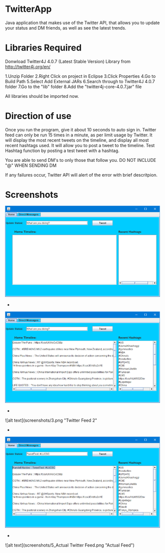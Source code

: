 # TwitterApp
Java application that makes use of the Twitter API, that allows you to update your status and DM friends, as well as see the latest trends.

# Libraries Required

Donwload Twitter4J 4.0.7 (Latest Stable Version) Library from http://twitter4j.org/en/

1.Unzip Folder
2.Right Click on project in Eclipse
3.Click Properties
4.Go to Build Path
5.Select Add External JARs
6.Search through to Twitter4J 4.0.7 folder
7.Go to the "lib" folder
8.Add the "twitter4j-core-4.0.7.jar" file

All libraries should be imported now.

# Direction of use

Once you run the program, give it about 10 seconds to auto sign in.
Twitter feed can only be run 15 times in a minute, as per limit usage by Twitter.
It will display the most recent tweets on the timeline, and display all most recent hashtags used.
It will allow you to post a tweet to the timeline.
Test Hashtag function by posting a test tweet with a hashtag. 

You are able to send DM's to only those that follow you. DO NOT INCLUDE "@" WHEN SENDING DM  

If any failures occur, Twitter API will alert of the error with brief descritpion.

# Screenshots

![alt text](screenshots/1.png "Home Page")

- 

![alt text](screenshots/2.png "Twittter Feed")

-

![alt text](screenshots/3.png "Twitter Feed 2"

- 

![alt text](screenshots/4.png "Twitter Feed 3")

- 

![alt text](screenshots/5_Actual Twitter Feed.png "Actual Feed")

